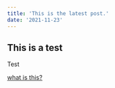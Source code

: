 ```yaml
---
title: 'This is the latest post.'
date: '2021-11-23'
---
```


## This is a test

<span id="test">Test</span>

<a href="/">what is this?</a>
